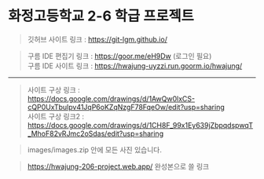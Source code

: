 화정고등학교 2-6 학급 프로젝트
=============

> 깃허브 사이트 링크 : https://git-lgm.github.io/   

> 구름 IDE 편집기 링크 : https://goor.me/eH9Dw (로그인 필요)   
> 구름 IDE 사이트 링크 : https://hwajung-uyzzi.run.goorm.io/hwajung/   

---------------------------------------

> 사이트 구상 링크 :   
> https://docs.google.com/drawings/d/1AwQw0lxCS-cQP0UxTbulpv41JqP6oKZqNzgF78FqeOw/edit?usp=sharing   
> 사이트 구상 링크2 :   
> https://docs.google.com/drawings/d/1CH8F_99x1Ey639jZbpqdspwqT_MhoF82vRJmc2oSdas/edit?usp=sharing   

> images/images.zip 안에 모든 사진 있습니다.


> https://hwajung-206-project.web.app/ 완성본으로 쓸 링크
